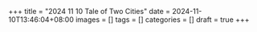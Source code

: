 +++
title = "2024 11 10 Tale of Two Cities"
date = 2024-11-10T13:46:04+08:00
images = []
tags = []
categories = []
draft = true
+++
